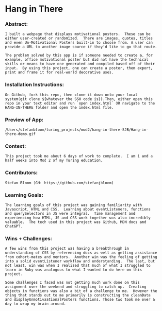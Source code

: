
# Hang in There  

### Abstract:
    I built a webpage that displays motivational posters.  These can be either user-created or randomized.  There are images, quotes, titles and even Un-Motivational Posters built-in to choose from. A user can provide a URL to another image source if they'd like to go that route. 

    The problem solved by this app is if someone needed to create a, for example, office motivational poster but did not have the technical skills or means to have one generated and compiled based off of their input.  By using this project, one can create a poster, then export, print and frame it for real-world decorative uses.

### Installation Instructions:
    On Github, fork this repo, then clone it down onto your local system(git clone ${whatever the SSH code is}).Then, either open this repo in your text editor and run `open index.html` OR navigate to the HANG-IN-THERE folder and open the index.html file.

### Preview of App:
    /Users/stefanbloom/turing_projects/mod2/hang-in-there-SJB/Hang-in-there-demo.gif

### Context:
    This project took me about 6 days of work to complete.  I am 1 and a half weeks into Mod 2 of my Turing education.

### Contributors:
    Stefan Bloom (GH: https://github.com/stefanjbloom)

### Learning Goals:
    The learning goals of this project was gaining familiarity with Javascript, HTML and CSS.  Learning about eventListeners, functions and querySelectors in JS were integral.  Time management and experiencing how HTML, JS and CSS work together was also incredibly valuable.  The tech used in this project was Github, MDN docs and ChatGPT.

### Wins + Challenges:
    A few wins from this project was having a breakthrough in understanding of CSS by referencing docs as well as getting assistance from cohort-mates and mentors.  Another win was the feeling of getting into a solid eventListener workflow and understanding.  The last, but not least, win was when I realized that much of what I struggled to learn in Ruby was analogous to what I wanted to do here on this project.

    Some challenges I faced was not getting much work done on this assignment over the weekend and struggling to catch up.  Creating objects in functions was also a bit of a challenge to me.  However the thing that stands out to me primarily is constructing the cleanData and displayUnmotivaationalPosters functions. Those two took me over a day to wrap my brain around.
